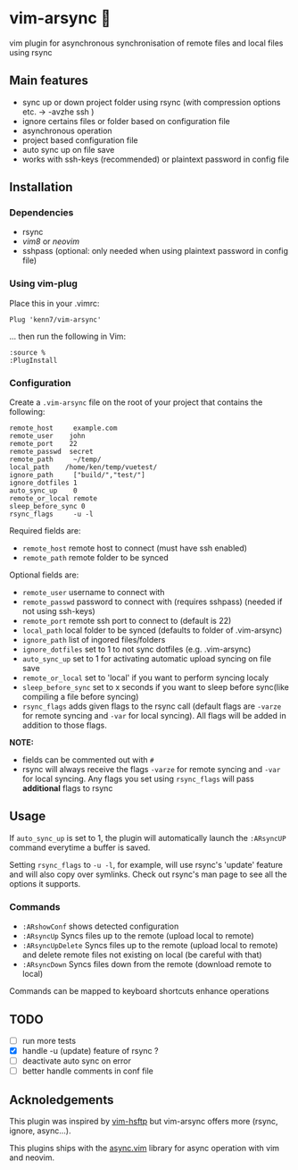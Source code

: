 # vim-arsync :octopus:
vim plugin for asynchronous synchronisation of remote files and local files using rsync

## Main features
- sync up or down project folder using rsync (with compression options etc. -> -avzhe ssh )
- ignore certains files or folder based on configuration file
- asynchronous operation
- project based configuration file
- auto sync up on file save
- works with ssh-keys (recommended) or plaintext password in config file

## Installation
### Dependencies
- rsync
- *vim8* or *neovim*
- sshpass (optional: only needed when using plaintext password in config file)


### Using vim-plug
Place this in your .vimrc:

    Plug 'kenn7/vim-arsync'

... then run the following in Vim:

    :source %
    :PlugInstall
    
    
### Configuration
Create a ```.vim-arsync``` file on the root of your project that contains the following:

```
remote_host     example.com
remote_user    john
remote_port    22
remote_passwd  secret 
remote_path     ~/temp/
local_path    /home/ken/temp/vuetest/
ignore_path     ["build/","test/"]
ignore_dotfiles 1
auto_sync_up    0
remote_or_local remote
sleep_before_sync 0
rsync_flags     -u -l
```

Required fields are:
- ```remote_host```     remote host to connect (must have ssh enabled)
- ```remote_path```     remote folder to be synced

Optional fields are:
- ```remote_user```    username to connect with
- ```remote_passwd```  password to connect with (requires sshpass) (needed if not using ssh-keys) 
- ```remote_port```    remote ssh port to connect to (default is 22)
- ```local_path```     local folder to be synced (defaults to folder of .vim-arsync)
- ```ignore_path```    list of ingored files/folders
- ```ignore_dotfiles``` set to 1 to not sync dotfiles (e.g. .vim-arsync)
- ```auto_sync_up```   set to 1 for activating automatic upload syncing on file save
- ```remote_or_local``` set to 'local' if you want to perform syncing localy
- ```sleep_before_sync```   set to x seconds if you want to sleep before sync(like compiling a file before syncing)
- ```rsync_flags```     adds given flags to the rsync call (default flags are `-varze` for remote syncing and `-var` for local syncing). All flags will be added in addition to those flags.

**NOTE:**
- fields can be commented out with ```#```
- rsync will always receive the flags `-varze` for remote syncing and `-var` for local syncing. Any flags you set using `rsync_flags` will pass **additional** flags to rsync
    
## Usage
If ```auto_sync_up``` is set to 1, the plugin will automatically launch the ```:ARsyncUP``` command
everytime a buffer is saved.

Setting ```rsync_flags``` to `-u -l`, for example, will use rsync's 'update' feature and will also copy over symlinks. Check out rsync's man page to see all the options it supports.

### Commands

- ```:ARshowConf``` shows detected configuration
- ```:ARsyncUp``` Syncs files up to the remote (upload local to remote)
- ```:ARsyncUpDelete``` Syncs files up to the remote (upload local to remote)
  and delete remote files not existing on local (be careful with that)
- ```:ARsyncDown``` Syncs files down from the remote (download remote to local)

Commands can be mapped to keyboard shortcuts enhance operations

## TODO

- [ ] run more tests
- [x] handle -u (update) feature of rsync ?
- [ ] deactivate auto sync on error
- [ ] better handle comments in conf file

## Acknoledgements

This plugin was inspired by [vim-hsftp](https://github.com/hesselbom/vim-hsftp) but vim-arsync offers more (rsync, ignore, async...).

This plugins ships with the [async.vim](https://github.com/prabirshrestha/async.vim) library for async operation with vim and neovim.
